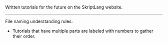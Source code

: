 Written tutorials for the future on the SkriptLang website.

---

File naming understanding rules:
- Tutorials that have multiple parts are labeled with numbers to gather their order.
